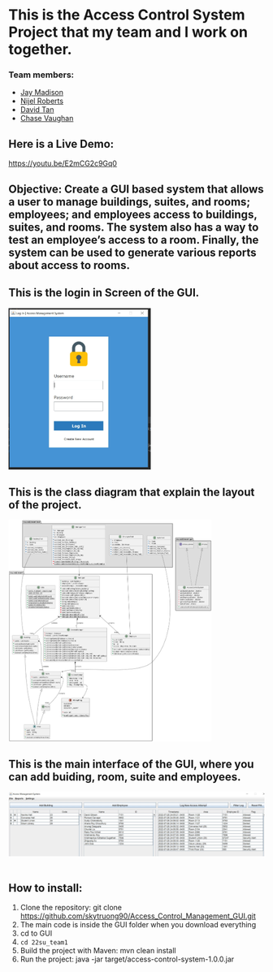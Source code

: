 # This is the Access Control System Project that my team and I work on together.

### Team members: 
- [Jay Madison](https://github.com/JayMad18)
- [Nijel Roberts](https://github.com/nijelroberts)
- [David Tan](https://github.com/skytruong90)
- [Chase Vaughan](https://github.com/cvaugh)

## Here is a Live Demo:
https://youtu.be/E2mCG2c9Gq0

## Objective: Create a GUI based system that allows a user to manage buildings, suites, and rooms; employees; and employees access to buildings, suites, and rooms. The system also has a way to test an employee’s access to a room. Finally, the system can be used to generate various reports about access to rooms.

## This is the login in Screen of the GUI.
<img src="Login_Screen.jpg" width="280">

## This is the class diagram that explain the layout of the project.
<img src="class_diagram.png" width="400">

## This is the main interface of the GUI, where you can add buiding, room, suite and employees. 
<img src="pic1.jpg" width="900">

<img src="" width="400">

<img src="" width="400">

## How to install:
1. Clone the repository: git clone https://github.com/skytruong90/Access_Control_Management_GUI.git
2. The main code is inside the GUI folder when you download everything
3. cd to GUI
4. `cd 22su_team1`
5. Build the project with Maven: mvn clean install
6. Run the project: java -jar target/access-control-system-1.0.0.jar





